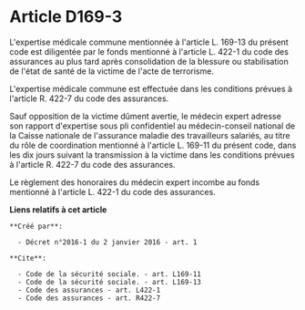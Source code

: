 # Article D169-3

L'expertise médicale commune mentionnée à l'article L. 169-13 du présent code est diligentée par le fonds mentionné à
l'article L. 422-1 du code des assurances au plus tard après consolidation de la blessure ou stabilisation de l'état de santé
de la victime de l'acte de terrorisme. 

L'expertise médicale commune est effectuée dans les conditions prévues à l'article R. 422-7 du code des assurances. 

Sauf opposition de la victime dûment avertie, le médecin expert adresse son rapport d'expertise sous pli confidentiel au
médecin-conseil national de la Caisse nationale de l'assurance maladie des travailleurs salariés, au titre du rôle de
coordination mentionné à l'article L. 169-11 du présent code, dans les dix jours suivant la transmission à la victime dans
les conditions prévues à l'article R. 422-7 du code des assurances. 

Le règlement des honoraires du médecin expert incombe au fonds mentionné à l'article L. 422-1 du code des assurances.

**Liens relatifs à cet article**

	**Créé par**:

	  - Décret n°2016-1 du 2 janvier 2016 - art. 1

	**Cite**:

	  - Code de la sécurité sociale. - art. L169-11
	  - Code de la sécurité sociale. - art. L169-13
	  - Code des assurances - art. L422-1
	  - Code des assurances - art. R422-7
